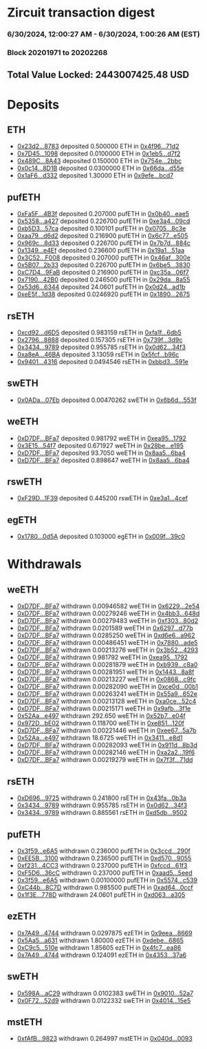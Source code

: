 # Zircuit transaction digest
### 6/30/2024, 12:00:27 AM - 6/30/2024, 1:00:26 AM (EST)
### Block 20201971 to 20202268

## Total Value Locked: 2443007425.48 USD

# Deposits
## ETH
- [0x23d2...8783](https://etherscan.io/address/0x23d2365485E1154408a05eB2b2Cbfc2EdCC28783) deposited 0.500000 ETH in [0x4f96...71d2](https://etherscan.io/tx/0x23d2365485E1154408a05eB2b2Cbfc2EdCC28783)
- [0x7D45...1098](https://etherscan.io/address/0x7D45D506955561bD74AC6EC24b64070e1BCc1098) deposited 0.0100000 ETH in [0x1eb5...d7f2](https://etherscan.io/tx/0x7D45D506955561bD74AC6EC24b64070e1BCc1098)
- [0x489C...8A43](https://etherscan.io/address/0x489C637ddf8EF6d9D36F776c58b898A180F08A43) deposited 0.150000 ETH in [0x754e...2bbc](https://etherscan.io/tx/0x489C637ddf8EF6d9D36F776c58b898A180F08A43)
- [0x0c14...8D1B](https://etherscan.io/address/0x0c145F3149eeB501E0B5D6b2B78399BAaf5B8D1B) deposited 0.0300000 ETH in [0x66da...d55e](https://etherscan.io/tx/0x0c145F3149eeB501E0B5D6b2B78399BAaf5B8D1B)
- [0x1aF6...d332](https://etherscan.io/address/0x1aF6b4d8825392A9f40A369a4F646880a08Dd332) deposited 1.30000 ETH in [0x9efe...bcd7](https://etherscan.io/tx/0x1aF6b4d8825392A9f40A369a4F646880a08Dd332)
## pufETH
- [0xFa5F...4B3f](https://etherscan.io/address/0xFa5Fc92a90284712C2c3Dc149a4ec8C354564B3f) deposited 0.207000 pufETH in [0x0b40...eae5](https://etherscan.io/tx/0xFa5Fc92a90284712C2c3Dc149a4ec8C354564B3f)
- [0x5358...a427](https://etherscan.io/address/0x5358d8e202C6f6AAEF7b7e6BE8f3D80B347aa427) deposited 0.226700 pufETH in [0xe3a4...09cd](https://etherscan.io/tx/0x5358d8e202C6f6AAEF7b7e6BE8f3D80B347aa427)
- [0xb5D3...57ca](https://etherscan.io/address/0xb5D3890aec4B17f50615020EF734DbDD4F9c57ca) deposited 0.100101 pufETH in [0x0705...8c3e](https://etherscan.io/tx/0xb5D3890aec4B17f50615020EF734DbDD4F9c57ca)
- [0xaa79...d6d2](https://etherscan.io/address/0xaa79282AeabC8eB4f17B46a290D589d81948d6d2) deposited 0.216900 pufETH in [0x6c77...e505](https://etherscan.io/tx/0xaa79282AeabC8eB4f17B46a290D589d81948d6d2)
- [0x969c...8d33](https://etherscan.io/address/0x969cd55AD5edae906423092Fd83919A5bf848d33) deposited 0.226700 pufETH in [0x7b7d...884c](https://etherscan.io/tx/0x969cd55AD5edae906423092Fd83919A5bf848d33)
- [0x1349...e4Ef](https://etherscan.io/address/0x13498dF2C292507e0275acb2C60210112306e4Ef) deposited 0.236600 pufETH in [0x19a1...51aa](https://etherscan.io/tx/0x13498dF2C292507e0275acb2C60210112306e4Ef)
- [0x3C52...F008](https://etherscan.io/address/0x3C526d2d5e896F2B04681fDb29Bb5944969CF008) deposited 0.207000 pufETH in [0x46af...300e](https://etherscan.io/tx/0x3C526d2d5e896F2B04681fDb29Bb5944969CF008)
- [0x5B07...2b33](https://etherscan.io/address/0x5B073C18b9b894f23F5943Bca3b6EC6a5EB02b33) deposited 0.226700 pufETH in [0x6be5...3830](https://etherscan.io/tx/0x5B073C18b9b894f23F5943Bca3b6EC6a5EB02b33)
- [0xC7D4...9FaB](https://etherscan.io/address/0xC7D41006b06250C9EA234e5eCa7F8A11C8329FaB) deposited 0.216900 pufETH in [0xc35a...06f7](https://etherscan.io/tx/0xC7D41006b06250C9EA234e5eCa7F8A11C8329FaB)
- [0x7190...42B0](https://etherscan.io/address/0x719010EbC0F491F563DD321f2fB163B678f542B0) deposited 0.246500 pufETH in [0x29da...8a55](https://etherscan.io/tx/0x719010EbC0F491F563DD321f2fB163B678f542B0)
- [0x53d6...6344](https://etherscan.io/address/0x53d669B38bCE9892c147d50a3A194ff4aeE96344) deposited 24.0601 pufETH in [0x0d24...ad1b](https://etherscan.io/tx/0x53d669B38bCE9892c147d50a3A194ff4aeE96344)
- [0xeE5f...1d38](https://etherscan.io/address/0xeE5fdE38E7c4a682Be6872bb552C6A2d201f1d38) deposited 0.0246920 pufETH in [0x1890...2675](https://etherscan.io/tx/0xeE5fdE38E7c4a682Be6872bb552C6A2d201f1d38)
## rsETH
- [0xcd92...d6D5](https://etherscan.io/address/0xcd92B68b5513936870b12a9ad3F6b15254C2d6D5) deposited 0.983159 rsETH in [0xfa1f...6db5](https://etherscan.io/tx/0xcd92B68b5513936870b12a9ad3F6b15254C2d6D5)
- [0x2796...8888](https://etherscan.io/address/0x279648C291D4105444Cb989aAE8E54F81a888888) deposited 0.157305 rsETH in [0x739f...3d9c](https://etherscan.io/tx/0x279648C291D4105444Cb989aAE8E54F81a888888)
- [0x3434...9789](https://etherscan.io/address/0x34349c5569e7B846c3558961552D2202760A9789) deposited 0.955785 rsETH in [0x0d62...34f3](https://etherscan.io/tx/0x34349c5569e7B846c3558961552D2202760A9789)
- [0xa8eA...46BA](https://etherscan.io/address/0xa8eA5Ed5b7B99B7351f4c1357e913D20b49746BA) deposited 3.13059 rsETH in [0x5fcf...b96c](https://etherscan.io/tx/0xa8eA5Ed5b7B99B7351f4c1357e913D20b49746BA)
- [0x9401...4316](https://etherscan.io/address/0x9401D4E05A6ee105707709fB075306623EDc4316) deposited 0.0494546 rsETH in [0xbbd3...591e](https://etherscan.io/tx/0x9401D4E05A6ee105707709fB075306623EDc4316)
## swETH
- [0x0ADa...07Eb](https://etherscan.io/address/0x0ADaa579286a290ba6012EcA1FbA270A37c607Eb) deposited 0.00470262 swETH in [0x6b6d...553f](https://etherscan.io/tx/0x0ADaa579286a290ba6012EcA1FbA270A37c607Eb)
## weETH
- [0xD7DF...BFa7](https://etherscan.io/address/0xD7DF7E085214743530afF339aFC420c7c720BFa7) deposited 0.981792 weETH in [0xea95...1792](https://etherscan.io/tx/0xD7DF7E085214743530afF339aFC420c7c720BFa7)
- [0x3E15...54f7](https://etherscan.io/address/0x3E150827F9364990A6D0404dF72B8A5018ae54f7) deposited 0.671927 weETH in [0x28be...e195](https://etherscan.io/tx/0x3E150827F9364990A6D0404dF72B8A5018ae54f7)
- [0xD7DF...BFa7](https://etherscan.io/address/0xD7DF7E085214743530afF339aFC420c7c720BFa7) deposited 93.7050 weETH in [0x8aa5...6ba4](https://etherscan.io/tx/0xD7DF7E085214743530afF339aFC420c7c720BFa7)
- [0xD7DF...BFa7](https://etherscan.io/address/0xD7DF7E085214743530afF339aFC420c7c720BFa7) deposited 0.898647 weETH in [0x8aa5...6ba4](https://etherscan.io/tx/0xD7DF7E085214743530afF339aFC420c7c720BFa7)
## rswETH
- [0xF29D...1F39](https://etherscan.io/address/0xF29D40d4287249978a7665532507A8ad82451F39) deposited 0.445200 rswETH in [0xe3a1...4cef](https://etherscan.io/tx/0xF29D40d4287249978a7665532507A8ad82451F39)
## egETH
- [0x1780...0d5A](https://etherscan.io/address/0x17806c18d289555De0f79B53a8541B298F8C0d5A) deposited 0.103000 egETH in [0x009f...39c0](https://etherscan.io/tx/0x17806c18d289555De0f79B53a8541B298F8C0d5A)
# Withdrawals
## weETH
- [0xD7DF...BFa7](https://etherscan.io/address/0xD7DF7E085214743530afF339aFC420c7c720BFa7) withdrawn 0.00946582 weETH in [0x6229...2e54](https://etherscan.io/tx/0xD7DF7E085214743530afF339aFC420c7c720BFa7)
- [0xD7DF...BFa7](https://etherscan.io/address/0xD7DF7E085214743530afF339aFC420c7c720BFa7) withdrawn 0.00279246 weETH in [0x4bb3...648d](https://etherscan.io/tx/0xD7DF7E085214743530afF339aFC420c7c720BFa7)
- [0xD7DF...BFa7](https://etherscan.io/address/0xD7DF7E085214743530afF339aFC420c7c720BFa7) withdrawn 0.00279483 weETH in [0xf303...80d2](https://etherscan.io/tx/0xD7DF7E085214743530afF339aFC420c7c720BFa7)
- [0xD7DF...BFa7](https://etherscan.io/address/0xD7DF7E085214743530afF339aFC420c7c720BFa7) withdrawn 0.0201589 weETH in [0x6297...d77b](https://etherscan.io/tx/0xD7DF7E085214743530afF339aFC420c7c720BFa7)
- [0xD7DF...BFa7](https://etherscan.io/address/0xD7DF7E085214743530afF339aFC420c7c720BFa7) withdrawn 0.0285250 weETH in [0xd6e6...a962](https://etherscan.io/tx/0xD7DF7E085214743530afF339aFC420c7c720BFa7)
- [0xD7DF...BFa7](https://etherscan.io/address/0xD7DF7E085214743530afF339aFC420c7c720BFa7) withdrawn 0.00486451 weETH in [0x7880...ade5](https://etherscan.io/tx/0xD7DF7E085214743530afF339aFC420c7c720BFa7)
- [0xD7DF...BFa7](https://etherscan.io/address/0xD7DF7E085214743530afF339aFC420c7c720BFa7) withdrawn 0.00213276 weETH in [0x3b52...4293](https://etherscan.io/tx/0xD7DF7E085214743530afF339aFC420c7c720BFa7)
- [0xD7DF...BFa7](https://etherscan.io/address/0xD7DF7E085214743530afF339aFC420c7c720BFa7) withdrawn 0.981792 weETH in [0xea95...1792](https://etherscan.io/tx/0xD7DF7E085214743530afF339aFC420c7c720BFa7)
- [0xD7DF...BFa7](https://etherscan.io/address/0xD7DF7E085214743530afF339aFC420c7c720BFa7) withdrawn 0.00281879 weETH in [0xb939...c8a0](https://etherscan.io/tx/0xD7DF7E085214743530afF339aFC420c7c720BFa7)
- [0xD7DF...BFa7](https://etherscan.io/address/0xD7DF7E085214743530afF339aFC420c7c720BFa7) withdrawn 0.00281951 weETH in [0x1443...8a8f](https://etherscan.io/tx/0xD7DF7E085214743530afF339aFC420c7c720BFa7)
- [0xD7DF...BFa7](https://etherscan.io/address/0xD7DF7E085214743530afF339aFC420c7c720BFa7) withdrawn 0.00213227 weETH in [0x0868...c9fc](https://etherscan.io/tx/0xD7DF7E085214743530afF339aFC420c7c720BFa7)
- [0xD7DF...BFa7](https://etherscan.io/address/0xD7DF7E085214743530afF339aFC420c7c720BFa7) withdrawn 0.00282090 weETH in [0xce0d...00b1](https://etherscan.io/tx/0xD7DF7E085214743530afF339aFC420c7c720BFa7)
- [0xD7DF...BFa7](https://etherscan.io/address/0xD7DF7E085214743530afF339aFC420c7c720BFa7) withdrawn 0.00263241 weETH in [0x55a9...652e](https://etherscan.io/tx/0xD7DF7E085214743530afF339aFC420c7c720BFa7)
- [0xD7DF...BFa7](https://etherscan.io/address/0xD7DF7E085214743530afF339aFC420c7c720BFa7) withdrawn 0.00213128 weETH in [0xa0ce...52c4](https://etherscan.io/tx/0xD7DF7E085214743530afF339aFC420c7c720BFa7)
- [0xD7DF...BFa7](https://etherscan.io/address/0xD7DF7E085214743530afF339aFC420c7c720BFa7) withdrawn 0.00215171 weETH in [0x9afb...3f1e](https://etherscan.io/tx/0xD7DF7E085214743530afF339aFC420c7c720BFa7)
- [0x52Aa...e497](https://etherscan.io/address/0x52Aa899454998Be5b000Ad077a46Bbe360F4e497) withdrawn 292.650 weETH in [0x52b7...e04f](https://etherscan.io/tx/0x52Aa899454998Be5b000Ad077a46Bbe360F4e497)
- [0x972D...bE02](https://etherscan.io/address/0x972DE361F2ABCfE4C0eCd4De1924d4eB9F18bE02) withdrawn 0.118700 weETH in [0xe851...120f](https://etherscan.io/tx/0x972DE361F2ABCfE4C0eCd4De1924d4eB9F18bE02)
- [0xD7DF...BFa7](https://etherscan.io/address/0xD7DF7E085214743530afF339aFC420c7c720BFa7) withdrawn 0.00221446 weETH in [0xee67...5a7b](https://etherscan.io/tx/0xD7DF7E085214743530afF339aFC420c7c720BFa7)
- [0x52Aa...e497](https://etherscan.io/address/0x52Aa899454998Be5b000Ad077a46Bbe360F4e497) withdrawn 18.6725 weETH in [0x3411...e8d1](https://etherscan.io/tx/0x52Aa899454998Be5b000Ad077a46Bbe360F4e497)
- [0xD7DF...BFa7](https://etherscan.io/address/0xD7DF7E085214743530afF339aFC420c7c720BFa7) withdrawn 0.00282093 weETH in [0x911d...8b3d](https://etherscan.io/tx/0xD7DF7E085214743530afF339aFC420c7c720BFa7)
- [0xD7DF...BFa7](https://etherscan.io/address/0xD7DF7E085214743530afF339aFC420c7c720BFa7) withdrawn 0.00282146 weETH in [0xa2a2...19f6](https://etherscan.io/tx/0xD7DF7E085214743530afF339aFC420c7c720BFa7)
- [0xD7DF...BFa7](https://etherscan.io/address/0xD7DF7E085214743530afF339aFC420c7c720BFa7) withdrawn 0.00219279 weETH in [0x7f3f...71dd](https://etherscan.io/tx/0xD7DF7E085214743530afF339aFC420c7c720BFa7)
## rsETH
- [0xD696...9725](https://etherscan.io/address/0xD6961bcfd14b4Ca54BC5eaC89D61892C78639725) withdrawn 0.241800 rsETH in [0x43fa...0b3a](https://etherscan.io/tx/0xD6961bcfd14b4Ca54BC5eaC89D61892C78639725)
- [0x3434...9789](https://etherscan.io/address/0x34349c5569e7B846c3558961552D2202760A9789) withdrawn 0.955785 rsETH in [0x0d62...34f3](https://etherscan.io/tx/0x34349c5569e7B846c3558961552D2202760A9789)
- [0x3434...9789](https://etherscan.io/address/0x34349c5569e7B846c3558961552D2202760A9789) withdrawn 0.885561 rsETH in [0xd5db...9502](https://etherscan.io/tx/0x34349c5569e7B846c3558961552D2202760A9789)
## pufETH
- [0x3f59...e6A5](https://etherscan.io/address/0x3f591b985f70559c29f298b7e63f1f21b118e6A5) withdrawn 0.236000 pufETH in [0x3ccd...290f](https://etherscan.io/tx/0x3f591b985f70559c29f298b7e63f1f21b118e6A5)
- [0xEE5B...3100](https://etherscan.io/address/0xEE5B29E0E96BE697B126e8f8459B2A6DdfA53100) withdrawn 0.236500 pufETH in [0xd570...9055](https://etherscan.io/tx/0xEE5B29E0E96BE697B126e8f8459B2A6DdfA53100)
- [0xf231...4CC3](https://etherscan.io/address/0xf2312E5fa0C673B00A7BD35e9ea9149051D54CC3) withdrawn 0.237000 pufETH in [0xfccd...61f3](https://etherscan.io/tx/0xf2312E5fa0C673B00A7BD35e9ea9149051D54CC3)
- [0xF5D6...36cC](https://etherscan.io/address/0xF5D67cdCC271cD92fBCBc69554a905664ea636cC) withdrawn 0.237000 pufETH in [0xaad5...5eed](https://etherscan.io/tx/0xF5D67cdCC271cD92fBCBc69554a905664ea636cC)
- [0x3f59...e6A5](https://etherscan.io/address/0x3f591b985f70559c29f298b7e63f1f21b118e6A5) withdrawn 0.00100000 pufETH in [0x5574...c539](https://etherscan.io/tx/0x3f591b985f70559c29f298b7e63f1f21b118e6A5)
- [0xC44b...8C7D](https://etherscan.io/address/0xC44b50751355698E2F1bcC886ee31e4282068C7D) withdrawn 0.985500 pufETH in [0xad64...0ccf](https://etherscan.io/tx/0xC44b50751355698E2F1bcC886ee31e4282068C7D)
- [0x1f3E...778D](https://etherscan.io/address/0x1f3E61b70ED40F4C5f027c91b41609bF0C23778D) withdrawn 24.0601 pufETH in [0xd063...a305](https://etherscan.io/tx/0x1f3E61b70ED40F4C5f027c91b41609bF0C23778D)
## ezETH
- [0x7A49...4744](https://etherscan.io/address/0x7A493Be5c2ce014cD049Bf178a1ac0Db1B434744) withdrawn 0.0297875 ezETH in [0x9eea...8669](https://etherscan.io/tx/0x7A493Be5c2ce014cD049Bf178a1ac0Db1B434744)
- [0x5Aa5...a631](https://etherscan.io/address/0x5Aa5eFc6906a2010360302Fef104866E1BC7a631) withdrawn 1.80000 ezETH in [0xdebe...6865](https://etherscan.io/tx/0x5Aa5eFc6906a2010360302Fef104866E1BC7a631)
- [0xC9c5...510e](https://etherscan.io/address/0xC9c5DC94A13a0FB3792928654A8689FD7b00510e) withdrawn 1.85605 ezETH in [0x4fc7...ea86](https://etherscan.io/tx/0xC9c5DC94A13a0FB3792928654A8689FD7b00510e)
- [0x7A49...4744](https://etherscan.io/address/0x7A493Be5c2ce014cD049Bf178a1ac0Db1B434744) withdrawn 0.124091 ezETH in [0x4353...37a6](https://etherscan.io/tx/0x7A493Be5c2ce014cD049Bf178a1ac0Db1B434744)
## swETH
- [0x598A...aC29](https://etherscan.io/address/0x598A28060eC9cBf4ba182fEC12f1b75ec4C4aC29) withdrawn 0.0102383 swETH in [0x9010...52a7](https://etherscan.io/tx/0x598A28060eC9cBf4ba182fEC12f1b75ec4C4aC29)
- [0x0F72...52d9](https://etherscan.io/address/0x0F729419164E0dC4B8CAC65Ddfcf23854a5f52d9) withdrawn 0.0122332 swETH in [0x4014...15e5](https://etherscan.io/tx/0x0F729419164E0dC4B8CAC65Ddfcf23854a5f52d9)
## mstETH
- [0xfAfB...9823](https://etherscan.io/address/0xfAfBC4992De524040643C1B425111d8ec16e9823) withdrawn 0.264997 mstETH in [0x040d...0093](https://etherscan.io/tx/0xfAfBC4992De524040643C1B425111d8ec16e9823)
